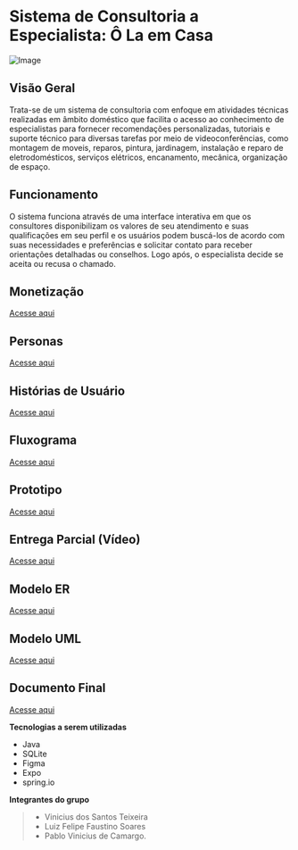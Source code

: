 # Sistema de Consultoria a Especialista: Ô La em Casa

![Image](https://github.com/user-attachments/assets/7a9fa256-0e70-426f-9d1f-4cdc9cfa740e)

## Visão Geral

Trata-se de um sistema de consultoria com enfoque em atividades técnicas realizadas em âmbito doméstico que facilita o acesso ao conhecimento de especialistas para fornecer recomendações personalizadas, tutoriais e suporte técnico para diversas tarefas por meio de videoconferências, como montagem de moveis, reparos, pintura, jardinagem, instalação e reparo de eletrodomésticos, serviços elétricos, encanamento, mecânica, organização de espaço. 

## Funcionamento
O sistema funciona através de uma interface interativa em que os consultores disponibilizam os valores de seu atendimento e suas qualificações em seu perfil e os usuários podem buscá-los de acordo com suas necessidades e preferências e solicitar contato para receber orientações detalhadas ou conselhos. Logo após, o especialista decide se aceita ou recusa o chamado. 

## Monetização
[Acesse aqui](https://github.com/Vinist021/ProjetoEngSoftwareII/blob/main/docs/Monetiza%C3%A7%C3%A3o.md)

## Personas 
[Acesse aqui](https://www.canva.com/design/DAGiT4w5dIE/rt8ZfmkY_PF3nlAYYmk95Q/edit)


## Histórias de Usuário 

[Acesse aqui](https://github.com/Vinist021/ProjetoEngSoftwareII/blob/main/docs%2FhistoriasDeUsuario.md)

## Fluxograma

[Acesse aqui](https://miro.com/welcomeonboard/Wm0xck11YkpHcy9EN1plOFZRQ3p3cmUxQXAwZUVwYVdYNjhNWFQyeE0vNW14MWhlUFdtMDZORXJBQnBuWHVFT0t3OVFNU3owR1NVbGRWcUZLb2RXcE1lZWt1QmE5RmllTnJGR3ZCSGs1a2toaURON091a2YxWlp2b2RDblYzZjJ3VHhHVHd5UWtSM1BidUtUYmxycDRnPT0hdjE=?share_link_id=917672857121)

## Prototipo

[Acesse aqui](https://www.figma.com/proto/3Coc4HWb6jWuZHgj9zwJ8w/%C3%94-l%C3%A1-em-casa?node-id=0-1&t=WvRfyPCyo5AYNuoX-1)

## Entrega Parcial (Vídeo)
[Acesse aqui](https://drive.google.com/file/d/1y_tWD9Wd0fGwY-mSHIi7jKqJf0cfjKvK/view?usp=drive_link)

## Modelo ER
[Acesse aqui](https://app.brmodeloweb.com/#!/publicview/6846f9ed69695afc14757b01)

## Modelo UML
[Acesse aqui](https://app.moqups.com/hGfhJCY1VxmhV1uziJ5lYqklG015jYJa/view/page/a8bfb0d3e)

## Documento Final
[Acesse aqui](https://github.com/Vinist021/ProjetoEngSoftwareII/blob/main/docs/Documento%20Final%20Sistema%20de%20Consultoria%20a%20Especialista.pdf)

**Tecnologias a serem utilizadas** 
+ Java
+ SQLite
+ Figma
+ Expo
+ spring.io

**Integrantes do grupo** 
> * Vinicius dos Santos Teixeira
> * Luiz Felipe Faustino Soares
> * Pablo Vinicius de Camargo.


 
